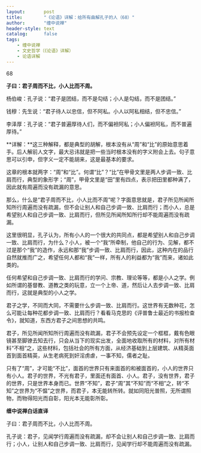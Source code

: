 ```yaml
---
layout:       post
title:        "《论语》详解：给所有曲解孔子的人（68）"
author:       "缠中说禅"
header-style: text
catalog:      false
tags:
    - 缠中说禅
    - 文史哲学（《论语》详解）
    - 论语详解
---
```


68



**子曰：君子周而不比，小人比而不周。**



杨伯峻：孔子说：“君子是团结，而不是勾结；小人是勾结，而不是团结。”

钱穆：先生说：“君子待人以忠信，但不阿私。小人以阿私相结，但不忠信。”

李泽厚：孔子说：“君子普遍厚待人们，而不偏袒阿私；小人偏袒阿私，而不普遍厚待。”



**详解：**这三种解释，都是典型的胡解，根本没有从“周”和“比”的原始意思着手。后人解前人文字，最大忌讳就是把一些当时根本没有的字义附会上去。句子意思可以引申，但字义一定不能胡来，这是最基本的要求。



这章的根本就两字：“周”和“比”。何谓“比”？“比”在甲骨文里是两人步调一致、比肩而行，典型的象形字；“周”，甲骨文里是“田”里有四点，表示把田里都种满了，因此就有周遍而没有疏漏的意思。



那么，什么是“君子周而不比，小人比而不周”呢？字面意思就是，君子所见所闻所知所行周遍而没有疏漏，但不会让别人和自己步调一致、比肩而行；而小人，总是希望别人和自己步调一致、比肩而行，但所见所闻所知所行却不能周遍而没有疏漏。



这里很明显，孔子认为，所有小人的一个很大的共同点，都是希望别人和自己步调一致、比肩而行，为什么？小人，被一个“我“所牵制，他自己的行为、见解，都不过是那个“我”的造作，永远和那“我”步调一致、比肩而行，因此，这种内在的品行自然就推而广之，希望任何人都和“我”一样，所有人的利益都为“我”而来，诸如此类的。



任何希望和自己步调一致、比肩而行的学问、宗教、理论等等，都是小人之学。例如所谓的基督教、道教之类的玩意，立一个上帝、道，然后让人去步调一致、比肩而行，这就是典型的小人之学。



君子之学，不同而大同，不需要什么步调一致、比肩而行。这世界有无数种花，怎么可能让每种花都步调一致、比肩而行？看看马克思的《评普鲁士最近的书报检查令》，就知道，东西方君子之间思想的共鸣。



君子，所见所闻所知所行周遍而没有疏漏，君子不会预先设定一个框框，戴有色眼镜甚至脚镣去知去行，只会从当下的现实出发，全面地收取所有的材料，对所有材料“不相“之，这些材料，包括社会的所有方面，从经济基础到上层建筑、从精英面首到面首精英，从生老病死到奸淫虏虐，一事不知，儒者之耻。



只有了“周”，才可能“不比”，面首的世界只有来面首的和被面首的，小人的世界只有小人。君子的世界，不光有君子，里面还有面首、小人。君子，没有世界，君子的世界，只是世界本身而已。世界“不知”，君子“周”其“不知”而“不相”之，转“不知”之世界为“不愠”之世界，而君子，本无能转所转。就如同阳光普照，无所谓照物，而物得阳光而自彰，阳光本无能彰所彰。



**缠中说禅白话直译**



子曰：君子周而不比，小人比而不周。



孔子说：君子，见闻学行周遍而没有疏漏，却不会让别人和自己步调一致、比肩而行；小人，让别人和自己步调一致、比肩而行，见闻学行却不能周遍而没有疏漏。
